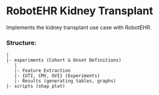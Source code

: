 # RobotEHR Kidney Transplant

Implements the kidney transplant use case with RobotEHR.

### Structure:

```
|
|- experiments (Cohort & Onset Definitions)
   |
   |- Feature Extraction
   |- {UTI, CMV, OVI} (Experiments)
   |- Results (generating tables, graphs)
|- scripts (shap plot)
```
